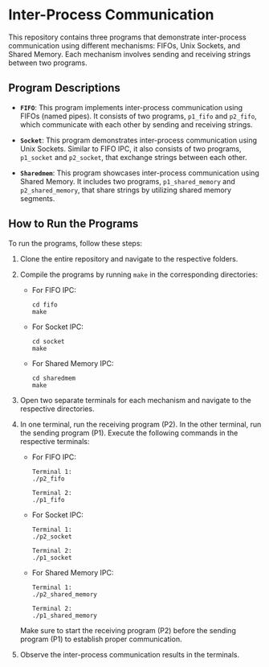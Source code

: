 # Inter-Process Communication

This repository contains three programs that demonstrate inter-process communication using different mechanisms: FIFOs, Unix Sockets, and Shared Memory. Each mechanism involves sending and receiving strings between two programs.

## Program Descriptions

- **`FIFO`**: This program implements inter-process communication using FIFOs (named pipes). It consists of two programs, `p1_fifo` and `p2_fifo`, which communicate with each other by sending and receiving strings.

- **`Socket`**: This program demonstrates inter-process communication using Unix Sockets. Similar to FIFO IPC, it also consists of two programs, `p1_socket` and `p2_socket`, that exchange strings between each other.

- **`Sharedmem`**: This program showcases inter-process communication using Shared Memory. It includes two programs, `p1_shared_memory` and `p2_shared_memory`, that share strings by utilizing shared memory segments.

## How to Run the Programs

To run the programs, follow these steps:

1. Clone the entire repository and navigate to the respective folders.

2. Compile the programs by running `make` in the corresponding directories:

   - For FIFO IPC:
     ```
     cd fifo
     make
     ```

   - For Socket IPC:
     ```
     cd socket
     make
     ```

   - For Shared Memory IPC:
     ```
     cd sharedmem
     make
     ```

3. Open two separate terminals for each mechanism and navigate to the respective directories.

4. In one terminal, run the receiving program (P2). In the other terminal, run the sending program (P1). Execute the following commands in the respective terminals:

   - For FIFO IPC:
     ```
     Terminal 1:
     ./p2_fifo

     Terminal 2:
     ./p1_fifo
     ```

   - For Socket IPC:
     ```
     Terminal 1:
     ./p2_socket

     Terminal 2:
     ./p1_socket
     ```

   - For Shared Memory IPC:
     ```
     Terminal 1:
     ./p2_shared_memory

     Terminal 2:
     ./p1_shared_memory
     ```

   Make sure to start the receiving program (P2) before the sending program (P1) to establish proper communication.

5. Observe the inter-process communication results in the terminals.
